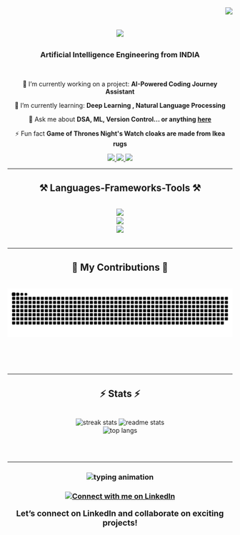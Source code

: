 <img align="right" src="https://visitor-badge.laobi.icu/badge?page_id=RohitMukkala.RohitMukkala" />

<h1 align="center">
    <img src="https://readme-typing-svg.herokuapp.com/?font=Righteous&size=35&center=true&vCenter=true&width=500&height=70&duration=4000&lines=Hi+There!+👋;+I'm+Rohit+Mukkala!;" />
</h1>

<h3 align="center">Artificial Intelligence Engineering from INDIA</h3>

<br/>

<div align="center">
 
 🔭 I’m currently working on a project: **AI-Powered Coding Journey Assistant**
 
 🌱 I’m currently learning: **Deep Learning , Natural Language Processing**

💬 Ask me about **DSA, ML, Version Control... or anything [here](rohitmukkala@gmail.com)**

⚡ Fun fact **Game of Thrones Night's Watch cloaks are made from Ikea rugs**

 </div>

 <div align="center"> 
  <a href="rohitmukkala@gmail.com">
    <img src="https://img.shields.io/badge/Gmail-333333?style=for-the-badge&logo=gmail&logoColor=red" />
  </a>
  <a href="https://www.linkedin.com/in/mukkala-rohit/" target="_blank">
    <img src="https://img.shields.io/badge/LinkedIn-0077B5?style=for-the-badge&logo=linkedin&logoColor=white" target="_blank" />
  </a>
  <a href="" target="_blank">
     <img src="https://img.shields.io/badge/Portfolio-FF5722?style=for-the-badge&logo=todoist&logoColor=white" target="_blank" /> <!-- sqlite, safari, google-chrome are other good icon options -->
  </a>
</div>

 <hr/>
 <h2 align="center">⚒️ Languages-Frameworks-Tools ⚒️</h2>
<br/>
<div align="center">
    <img src="https://skillicons.dev/icons?i=react,html,css,bootstrap,figma,vscode,github,git,nodejs,python" />
  <br>
  <img src="https://skillicons.dev/icons?i=java,javascript,django,fastapi,docker,kubernetes,mysql,mongodb" />
  <br>
  <img src="https://skillicons.dev/icons?i=anaconda,aws,azure,r,ai,sklearn,tensorflow,latex,md" />
  <br>
</div>

<br/>
<hr/>

<div align="center">
  <h2>🐍 My Contributions 🐍</h2>
  <br>
  <img alt="snake eating my contributions" src="https://raw.githubusercontent.com/RohitMukkala/RohitMukkala/output/github-contribution-grid-snake.svg" />
  
  <br/><br/><br/>
</div>

<hr/>
<h2 align="center">⚡ Stats ⚡</h2>
<br>
<div align=center>
  <img width=390 src="https://github-readme-streak-stats-salesp07.vercel.app/?user=RohitMukkala&count_private=true&theme=react&border_radius=10" alt="streak stats" />
  <img width=390 src="https://github-readme-stats-salesp07.vercel.app/api?username=RohitMukkala&count_private=true&show_icons=true&theme=react&rank_icon=github&border_radius=10" alt="readme stats" />
  <br/>
  <img width=325 align="center" src="https://github-readme-stats-salesp07.vercel.app/api/top-langs/?username=RohitMukkala&hide=HTML&langs_count=8&layout=compact&theme=react&border_radius=10&size_weight=0.5&count_weight=0.5&exclude_repo=github-readme-stats" alt="top langs" />
</div>

<br/><br/>
<hr align="center" />
<h3 align="center">
    <img src="https://readme-typing-svg.herokuapp.com/?font=Righteous&size=25&center=true&vCenter=true&width=500&height=70&duration=4000&lines=Thanks+for+visiting!+✌️;+Shoot+me+a+message+on+Linkedin!;I'm+always+down+to+colab+:)" alt="typing animation" />
</h3>


<h3


<br/>

<div align="center">
<a href='https://www.linkedin.com/in/mukkala-rohit/' target='_blank'><img height='64' style='border:0px;height:64px;' src='https://cdn-icons-png.flaticon.com/512/174/174857.png' border='0' alt='Connect with me on LinkedIn' /></a>
<p style="font-size:18px; font-weight:bold;">Let’s connect on LinkedIn and collaborate on exciting projects!</p>
</div>

<br/>
